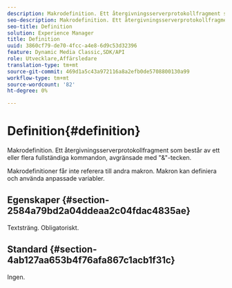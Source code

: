 ```yaml
---
description: Makrodefinition. Ett återgivningsserverprotokollfragment som består av ett eller flera fullständiga kommandon, avgränsade med "&"-tecken.
seo-description: Makrodefinition. Ett återgivningsserverprotokollfragment som består av ett eller flera fullständiga kommandon, avgränsade med "&"-tecken.
seo-title: Definition
solution: Experience Manager
title: Definition
uuid: 3860cf79-de70-4fcc-a4e8-6d9c53d32396
feature: Dynamic Media Classic,SDK/API
role: Utvecklare,Affärsledare
translation-type: tm+mt
source-git-commit: 469d1a5c43a972116a8a2efb0de5708800130a99
workflow-type: tm+mt
source-wordcount: '82'
ht-degree: 0%

---
```



# Definition{#definition}

Makrodefinition. Ett återgivningsserverprotokollfragment som består av ett eller flera fullständiga kommandon, avgränsade med &quot;&amp;&quot;-tecken.

Makrodefinitioner får inte referera till andra makron. Makron kan definiera och använda anpassade variabler.

## Egenskaper {#section-2584a79bd2a04ddeaa2c04fdac4835ae}

Textsträng. Obligatoriskt.

## Standard {#section-4ab127aa653b4f76afa867c1acb1f31c}

Ingen.
